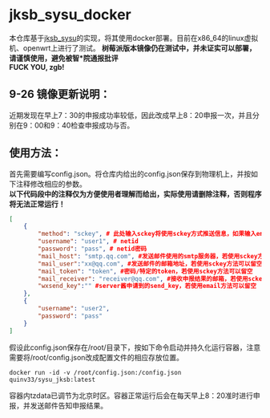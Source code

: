 # jksb_sysu_docker
本仓库基于[jksb_sysu](https://github.com/tomatoF/jksb_sysu "中山大学健康傻逼")的实现，将其使用docker部署。目前在x86_64的linux虚拟机、openwrt上进行了测试。
**树莓派版本镜像仍在测试中，并未证实可以部署，请谨慎使用，避免被智*院通报批评**
<br>**FUCK YOU, zgb!**
## 9-26 镜像更新说明：
近期发现在早上7：30的申报成功率较低，因此改成早上8：20申报一次，并且分别在9：00和9：40检查申报成功与否。
## 使用方法：
首先需要编写config.json。将仓库内给出的config.json保存到物理机上，并按如下注释修改相应的参数。
<br>**以下代码段中的注释仅为方便使用者理解而给出，实际使用请删除注释，否则程序将无法正常运行！**
```json
[
    {
        "method": "sckey", # 此处输入sckey将使用sckey方式推送信息，如果输入email则发送email，输入tgbot则(未实现)
        "username": "user1", # netid
        "password": "pass", # netid密码
        "mail_host": "smtp.qq.com", #发送邮件使用的smtp服务器，若使用sckey方法可以留空
        "mail_user":"xx@qq.com", #发送邮件的邮箱地址，若使用sckey方法可以留空
        "mail_token": "token", #密码/特定的token，若使用sckey方法可以留空
        "mail_receiver": "receiver@qq.com", #接收申报结果的邮箱，若使用sckey方法可以留空
        "wxsend_key":"" #server酱申请到的send_key，若使用email方法可以留空
    },
    {
        "username": "user2",
        "password": "pass"
    }
]
```
假设此config.json保存在/root/目录下，按如下命令启动并持久化运行容器，注意需要将/root/config.json改成配置文件的相应存放位置。
```docker
docker run -id -v /root/config.json:/config.json quinv33/sysu_jksb:latest 
```
容器内tzdata已调节为北京时区。容器正常运行后会在每天早上8：20准时进行申报，并发送邮件告知申报结果。

